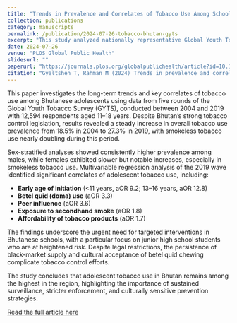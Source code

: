 ```yaml
---
title: "Trends in Prevalence and Correlates of Tobacco Use Among School-Going Adolescents in Bhutan: A Secondary Data Analysis of the 2004–2019 Global Youth Tobacco Survey"
collection: publications
category: manuscripts
permalink: /publication/2024-07-26-tobacco-bhutan-gyts
excerpt: "This study analyzed nationally representative Global Youth Tobacco Survey (GYTS) data from 2004–2019 to assess trends and determinants of tobacco use among adolescents in Bhutan. Findings show rising prevalence, particularly of smokeless tobacco, with strong links to early initiation, peer influence, and betel quid use."
date: 2024-07-26
venue: "PLOS Global Public Health"
slidesurl: ""
paperurl: "https://journals.plos.org/globalpublichealth/article?id=10.1371/journal.pgph.0003544"
citation: "Gyeltshen T, Rahman M (2024) Trends in prevalence and correlates of tobacco use among school-going adolescents in Bhutan: A secondary data analysis of the 2004–2019 Global Youth Tobacco Survey. PLOS Glob Public Health 4(7): e0003544. https://doi.org/10.1371/journal.pgph.0003544"
---
```


This paper investigates the long-term trends and key correlates of tobacco use among Bhutanese adolescents using data from five rounds of the Global Youth Tobacco Survey (GYTS), conducted between 2004 and 2019 with 12,594 respondents aged 11–18 years. Despite Bhutan’s strong tobacco control legislation, results revealed a steady increase in overall tobacco use prevalence from 18.5% in 2004 to 27.3% in 2019, with smokeless tobacco use nearly doubling during this period.

Sex-stratified analyses showed consistently higher prevalence among males, while females exhibited slower but notable increases, especially in smokeless tobacco use. Multivariable regression analysis of the 2019 wave identified significant correlates of adolescent tobacco use, including:

- **Early age of initiation** (<11 years, aOR 9.2; 13–16 years, aOR 12.8)  
- **Betel quid (doma) use** (aOR 3.3)  
- **Peer influence** (aOR 3.6)  
- **Exposure to secondhand smoke** (aOR 1.8)  
- **Affordability of tobacco products** (aOR 1.7)  

The findings underscore the urgent need for targeted interventions in Bhutanese schools, with a particular focus on junior high school students who are at heightened risk. Despite legal restrictions, the persistence of black-market supply and cultural acceptance of betel quid chewing complicate tobacco control efforts.  

The study concludes that adolescent tobacco use in Bhutan remains among the highest in the region, highlighting the importance of sustained surveillance, stricter enforcement, and culturally sensitive prevention strategies.

[Read the full article here](https://journals.plos.org/globalpublichealth/article?id=10.1371/journal.pgph.0003544)
